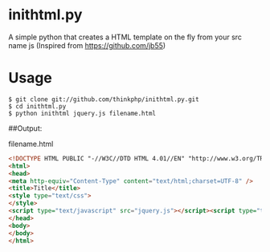 # inithtml.py

A simple python that creates a HTML template on the fly from your src name js (Inspired from https://github.com/jb55)

# Usage

```
$ git clone git://github.com/thinkphp/inithtml.py.git
$ cd inithtml.py
$ python inithtml jquery.js filename.html
```


##Output:

filename.html

```html
<!DOCTYPE HTML PUBLIC "-//W3C//DTD HTML 4.01//EN" "http://www.w3.org/TR/html4/strict.dtd">
<html>
<head>
<meta http-equiv="Content-Type" content="text/html;charset=UTF-8" />
<title>Title</title>
<style type="text/css">
</style>
<script type="text/javascript" src="jquery.js"></script><script type="text/javascript">(function(){ alert("Ready to Go") })();</script>
</head>
<body>
</body>
</html>
```